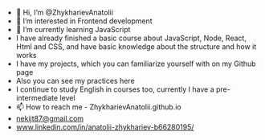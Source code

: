 - 👋 Hi, I’m @ZhykharievAnatolii
- 👀 I’m interested in Frontend development
- 🌱 I’m currently learning JavaScript
- I have already finished a basic course about JavaScript, Node, React, Html and CSS, and have basic knowledge about the structure and how  it works
- I have my projects, which you can familiarize yourself with on my Github page
- Also you can see my practices here
- I continue to study English in courses too, currently I have a pre-intermediate level
- 📫 How to reach me -  ZhykharievAnatolii.github.io
-  nekijt87@gmail.com
- www.linkedin.com/in/anatolii-zhykhariev-b66280195/

<!---
ZhykharievAnatolii/ZhykharievAnatolii is a ✨ special ✨ repository because its `README.md` (this file) appears on your GitHub profile.
You can click the Preview link to take a look at your changes.
--->
